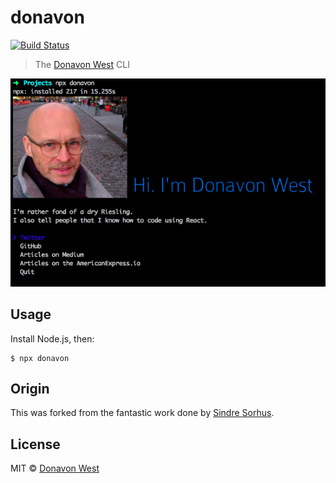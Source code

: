 # donavon
[![Build Status](https://travis-ci.org/donavon/donavon.svg?branch=master)](https://travis-ci.org/donavon/donavon)

> The [Donavon West](http://donavon.com) CLI

![Screen shot of the Donavon West CLI](screenshot.png)

## Usage

Install Node.js, then:

```
$ npx donavon
```


## Origin

This was forked from the fantastic work done by [Sindre Sorhus](https://github.com/sindresorhus/sindresorhus).

## License

MIT © [Donavon West](http://donavon.com)

